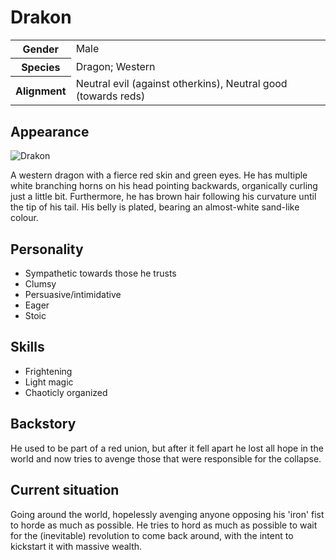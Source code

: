 # Drakon

<table>
  <tr>
    <th>Gender</th>
    <td>Male</td>
  </tr>
  <tr>
    <th>Species</th>
    <td>Dragon; Western</td>
  </tr>
  <tr>
    <th>Alignment</th>
    <td>Neutral evil (against otherkins), Neutral good (towards reds)</td>
  </tr>
</table>

## Appearance
![Drakon](https://i.imgur.com/aN4Cicg.jpg)

A western dragon with a fierce red skin and green eyes. He has multiple white branching horns on his head pointing backwards, organically curling just a little bit. Furthermore, he has brown hair following his curvature until the tip of his tail. His belly is plated, bearing an almost-white sand-like colour.

## Personality
*  Sympathetic towards those he trusts
*  Clumsy
*  Persuasive/intimidative
*  Eager
*  Stoic  

## Skills
* Frightening
* Light magic
* Chaoticly organized

## Backstory
He used to be part of a red union, but after it fell apart he lost all hope in the world and now tries to avenge those that were responsible for the collapse.

## Current situation 
Going around the world, hopelessly avenging anyone opposing his 'iron' fist to horde as much as possible. He tries to hord as much as possible to wait for the (inevitable) revolution to come back around, with the intent to kickstart it with massive wealth.

